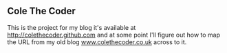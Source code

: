 ## Cole The Coder ##

This is the project for my blog it's available at http://colethecoder.github.com and at some point I'll figure out how to map the URL from my old blog www.colethecoder.co.uk across to it.

